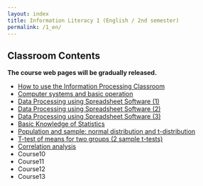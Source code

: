 ```yaml
---
layout: index
title: Information Literacy 1 (English / 2nd semester)
permalink: /1_en/
---
```


## Classroom Contents
**The course web pages will be gradually released.**

-   [How to use the Information Processing Classroom](../contents/basics/01/index_en.html)
-   [Computer systems and basic operation](../contents/basics/02/index_en.html)
-   [Data Processing using Spreadsheet Software (1)](../contents/office2019/excel/01/index_en.html)
-   [Data Processing using Spreadsheet Software (2)](../contents/office2019/excel/02/index_en.html)
-   [Data Processing using Spreadsheet Software (3)](../contents/office2019/excel/03/index_en.html)
-   [Basic Knowledge of Statistics](../contents/office2019/statistics/01/index_en.html)
-   [Population and sample: normal distribution and t-distribution](../contents/office2019/statistics/02/index_en.html)
-   [T-test of means for two groups (2 sample t-tests)](../contents/office2019/statistics/03/index_en.html)
-   [Correlation analysis](../contents/office2019/statistics/04/index_en.html)
-   Course10
-   Course11
-   Course12
-   Course13

